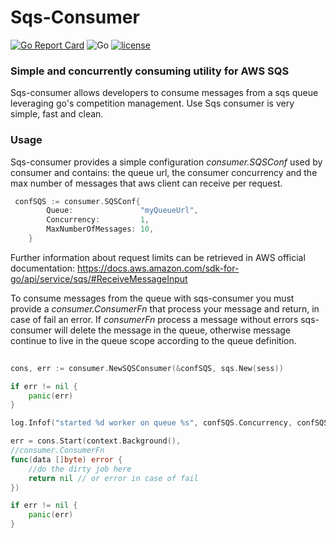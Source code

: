 # Sqs-Consumer

[![Go Report Card](https://goreportcard.com/badge/github.com/The-Data-Appeal-Company/sqs-consumer)](https://goreportcard.com/report/github.com/The-Data-Appeal-Company/sqs-consumer)
![Go](https://github.com/The-Data-Appeal-Company/sqs-consumer/workflows/Go/badge.svg?branch=master)
[![license](https://img.shields.io/github/license/The-Data-Appeal-Company/spring-off.svg)](LICENSE.txt)

### Simple and concurrently consuming utility for AWS SQS
Sqs-consumer allows developers to consume messages from a sqs queue leveraging go's competition management. Use Sqs consumer is very simple, fast and clean.

### Usage

Sqs-consumer provides a simple configuration  *consumer.SQSConf* used by consumer and contains: the queue url, the consumer concurrency and the max number of messages that aws client can receive per request. 

```go
 confSQS := consumer.SQSConf{
        Queue:               "myQueueUrl",
        Concurrency:         1,
        MaxNumberOfMessages: 10,
    }
``` 

Further information about request limits can be retrieved in AWS official documentation: https://docs.aws.amazon.com/sdk-for-go/api/service/sqs/#ReceiveMessageInput

To consume messages from the queue with sqs-consumer you must provide a *consumer.ConsumerFn* that process your message and return, in case of fail an error. If *consumerFn* process a message without errors sqs-consumer will delete the message in the queue, otherwise message continue to live in the queue scope according to the queue definition. 
```go
 
cons, err := consumer.NewSQSConsumer(&confSQS, sqs.New(sess))

if err != nil {
    panic(err)
}

log.Infof("started %d worker on queue %s", confSQS.Concurrency, confSQS.Queue)

err = cons.Start(context.Background(), 
//consumer.ConsumerFn
func(data []byte) error {
    //do the dirty job here
    return nil // or error in case of fail
})

if err != nil {
    panic(err)
}
``` 


  
